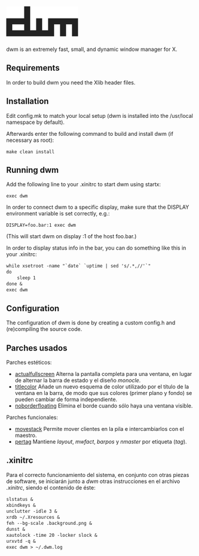 ![dwm](misc/dwm.svg)
============================
dwm is an extremely fast, small, and dynamic window manager for X.


Requirements
------------
In order to build dwm you need the Xlib header files.


Installation
------------
Edit config.mk to match your local setup (dwm is installed into
the /usr/local namespace by default).

Afterwards enter the following command to build and install dwm (if
necessary as root):

    make clean install


Running dwm
-----------
Add the following line to your .xinitrc to start dwm using startx:

    exec dwm

In order to connect dwm to a specific display, make sure that
the DISPLAY environment variable is set correctly, e.g.:

    DISPLAY=foo.bar:1 exec dwm

(This will start dwm on display :1 of the host foo.bar.)

In order to display status info in the bar, you can do something
like this in your .xinitrc:

    while xsetroot -name "`date` `uptime | sed 's/.*,//'`"
    do
    	sleep 1
    done &
    exec dwm


Configuration
-------------
The configuration of dwm is done by creating a custom config.h
and (re)compiling the source code.

Parches usados
-------------

Parches estéticos:
* [actualfullscreen](https://dwm.suckless.org/patches/actualfullscreen/) Alterna la pantalla completa para una ventana, en lugar de alternar la barra de estado y el diseño *monocle*.
* [titlecolor](https://dwm.suckless.org/patches/titlecolor/) Añade un nuevo esquema de color utilizado por el título de la ventana en la barra, de modo que sus colores (primer plano y fondo) se pueden cambiar de forma independiente.
* [noborderfloating](https://dwm.suckless.org/patches/noborder/) Elimina el borde cuando sólo haya una ventana visible.

Parches funcionales:
* [movestack](https://dwm.suckless.org/patches/movestack/) Permite mover clientes en la pila e intercambiarlos con el maestro.
* [pertag](https://dwm.suckless.org/patches/pertag/) Mantiene *layout*, *mwfact*, *barpos* y *nmaster* por etiqueta (*tag*).

.xinitrc
-------------

Para el correcto funcionamiento del sistema, en conjunto con otras piezas de software, se iniciarán junto a *dwm* otras instrucciones en el archivo *.xinitrc*, siendo el contenido de éste:

```
slstatus &
xbindkeys &
unclutter -idle 3 &
xrdb ~/.Xresources &
feh --bg-scale .background.png &
dunst &
xautolock -time 20 -locker slock &
urxvtd -q &
exec dwm > ~/.dwm.log
```
